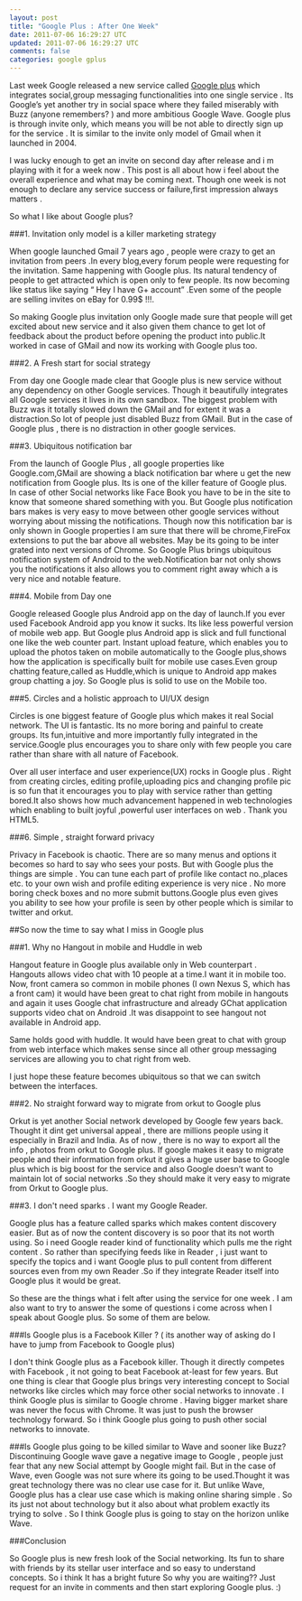 ```yaml
---           
layout: post
title: "Google Plus : After One Week"
date: 2011-07-06 16:29:27 UTC
updated: 2011-07-06 16:29:27 UTC
comments: false
categories: google gplus
---
```


Last week Google released a new service called [Google plus](http://plus.google.com/) which integrates social,group messaging functionalities into one single service . Its Google’s yet another try in social space where they failed miserably with Buzz (anyone remembers? ) and more ambitious Google Wave. Google plus is through invite only, which means you will be not able to directly sign up for the service . It is similar to the invite only model of Gmail when it launched in 2004.

I was lucky enough to get an invite on second day after release and i m playing with it for a week now . This post is all about how i feel about the overall experience and what may be coming next.
Though one week is not enough to declare any service success or failure,first impression always matters .

So what I like about Google plus?

###1. Invitation only model is a killer marketing strategy

When google launched Gmail 7 years ago , people were crazy to get an invitation from peers .In every blog,every forum people were requesting for the invitation. Same happening with Google plus. Its natural tendency of people to get attracted which is open only to few people. Its now becoming like status like saying “ Hey I have G+ account” .Even some of the people are selling invites on eBay for 0.99$ !!!.

So making Google plus invitation only Google made sure that people will get excited about new service and it also given them chance to get lot of feedback about the product before opening the product into public.It worked in case of GMail and now its working with Google plus too.

###2. A Fresh start for social strategy

 From day one Google made clear that Google plus is new service without any dependency on other Google services. Though it beautifully integrates all Google services it lives in its own sandbox. The biggest problem with Buzz was it totally slowed down the GMail and for extent it was a distraction.So lot of people just disabled Buzz from GMail. But in the case of Google plus , there is no distraction in other google services.

###3. Ubiquitous notification bar 

From the launch of Google Plus , all google properties like Google.com,GMail are showing a black notification bar where u get the new notification from Google plus. Its is one of the killer feature of Google plus. In case of other Social networks like Face Book you have to be in the site to know that someone shared something with you. But Google plus notification bars makes is very easy to move between other google services without worrying about missing the notifications. Though now this notification bar is only shown in Google properties I am sure that there will be chrome,FireFox extensions to put the bar above all websites. May be its going to be  inter grated into next versions of Chrome. So Google Plus brings ubiquitous notification system of Android to the web.Notification bar not only shows you the notifications it also allows you to comment right away which a is very nice and notable feature.

###4. Mobile from Day one

Google released Google plus Android app on the day of launch.If you ever used Facebook Android app you know it sucks. Its like less powerful version of mobile web app. But Google plus Android app is slick and full functional one like the web counter part. Instant upload feature, which enables you to upload the photos taken on mobile automatically to the Google plus,shows how the application is specifically built for mobile use cases.Even group chatting feature,called as Huddle,which is unique to Android app makes group chatting a joy. So Google plus is solid to use on the Mobile too.

###5. Circles and a holistic approach to UI/UX design

Circles is one biggest feature of Google plus which makes it real Social network. The UI is fantastic. Its no more boring and painful to create groups. Its fun,intuitive and more importantly fully integrated in the service.Google plus encourages you to share only with few people you care rather than share with all nature of Facebook.

Over all user interface and user experience(UX) rocks in Google plus . Right from creating circles, editing profile,uploading pics and changing profile pic is so fun that it encourages you to play with service rather than getting bored.It also shows how much advancement happened in web technologies which enabling to built joyful ,powerful user interfaces on web . Thank you HTML5.

###6. Simple , straight forward privacy

Privacy in Facebook is chaotic. There are so many menus and options it becomes so hard to say who sees your posts. But with Google plus the things are simple . You can tune each part of profile like contact no.,places etc. to your own wish and profile editing experience is very nice . No more boring check boxes and no more submit buttons.Google plus even gives you ability to see how your profile is seen by other people which is similar to twitter and orkut.

##So now the time to say what I miss in Google plus

###1. Why no Hangout in mobile and Huddle in web

Hangout feature in Google plus available only in Web counterpart . Hangouts allows video chat with 10 people at a time.I want it in mobile too. Now, front camera so common in mobile phones (I own Nexus S, which has a front cam) it would have been great to chat right from mobile in hangouts and again it uses Google chat infrastructure and already GChat application supports video chat on Android .It was disappoint to see hangout not available in Android app.

Same holds good with huddle. It would  have been great to chat with group from web interface which makes sense since all other group messaging services are allowing you to chat right from web.

I just hope these feature becomes ubiquitous so that we can switch between the interfaces.


###2. No straight forward way to migrate from orkut to Google plus

Orkut is yet another Social network developed by Google few years back. Thought it dint get universal appeal , there are millions people using it especially in Brazil and India. As of now , there is no way to export all the info , photos from orkut to Google plus. If google makes it easy to migrate people and their information from orkut it gives a huge user base to Google plus which is big boost for the service and also Google doesn’t want to maintain lot of social networks .So they should make it very easy to migrate from Orkut to Google plus.

###3. I don't need sparks . I want my Google Reader.

Google plus has a feature called sparks which makes content discovery easier. But as of now the content discovery is so poor that its not worth using. So i need Google reader kind of functionality which pulls me the right content . So rather than specifying feeds like in Reader , i just want to specify the topics and i want Google plus to pull content from different sources even from my own Reader .So if they integrate Reader itself into Google plus it would be great.

So these are the things what i felt after using the service for one week . I am also want to try to answer the some of questions i come across when I speak about Google plus. So some of them are below.


###Is Google plus is a Facebook Killer ? ( its another way of asking do I have to jump from Facebook to Google plus)

 I don't think Google plus as a Facebook killer. Though it directly competes with Facebook , it not going to beat Facebook at-least for few years. But one thing is clear that Google plus brings very interesting concept to Social networks like circles which may force other social  networks to innovate . I think Google plus is similar to Google chrome . Having bigger market share was never the focus with Chrome. It was just to push the browser technology forward. So i think Google plus going to push other social networks to innovate.

###Is Google plus going to be killed similar to Wave and sooner like Buzz?
Discontinuing Google wave gave a negative image to Google , people just fear that any new Social attempt by Google might fail. But in the case of Wave, even Google was not sure where its going to be used.Thought it was great technology there was no clear use case for it. But unlike Wave, Google plus has a clear use case which is making online sharing simple . So its just not about technology but it also about what problem exactly its trying to solve . So I think Google plus is going to stay on the horizon unlike Wave.


###Conclusion

So Google plus is new fresh look of the Social networking. Its fun to share with friends by its stellar user interface and so easy to understand concepts. So i think It has a bright future 
So why you are waiting?? Just request for an invite in comments and then start exploring Google plus. :)

